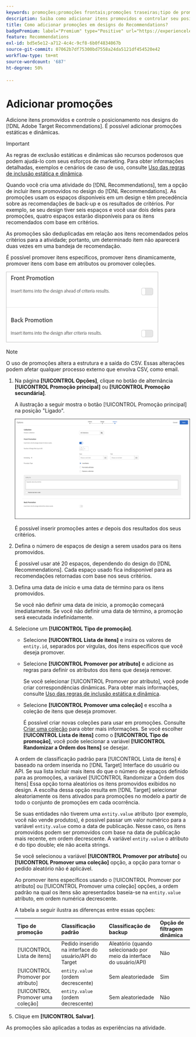 ```yaml
---
keywords: promoções;promoções frontais;promoções traseiras;tipo de promoções;lista de itens;promover por atributo;promover uma coleção
description: Saiba como adicionar itens promovidos e controlar seu posicionamento no Adobe [!DNL Target] designs do Recommendations. É possível adicionar promoções estáticas e dinâmicas.
title: Como adicionar promoções em designs do Recommendations?
badgePremium: label="Premium" type="Positive" url="https://experienceleague.adobe.com/docs/target/using/introduction/intro.html?lang=en#premium newtab=true" tooltip="See what's included in Target Premium."
feature: Recommendations
exl-id: bd5e5e12-a712-4c4c-9cf8-6b0f4834067b
source-git-commit: 07062b7df75300bd7558a24da5121df454520e42
workflow-type: tm+mt
source-wordcount: '687'
ht-degree: 50%

---
```


# Adicionar promoções

Adicione itens promovidos e controle o posicionamento nos designs do [!DNL Adobe Target Recommendations]. É possível adicionar promoções estáticas e dinâmicas.

>[!IMPORTANT]
>
>As regras de exclusão estáticas e dinâmicas são recursos poderosos que podem ajudá-lo com seus esforços de marketing. Para obter informações detalhadas, exemplos e cenários de caso de uso, consulte [Uso das regras de inclusão estática e dinâmica](/help/main/c-recommendations/c-algorithms/use-dynamic-and-static-inclusion-rules.md#concept_4CB5C0FA705D4E449BD0B37B3D987F9F).

Quando você cria uma atividade do [!DNL Recommendations], tem a opção de incluir itens promovidos no design do [!DNL Recommendations]. As promoções usam os espaços disponíveis em um design e têm precedência sobre as recomendações de back-up e os resultados de critérios. Por exemplo, se seu design tiver seis espaços e você usar dois deles para promoções, quatro espaços estarão disponíveis para os itens recomendados com base em critérios.

As promoções são deduplicadas em relação aos itens recomendados pelos critérios para a atividade; portanto, um determinado item não aparecerá duas vezes em uma bandeja de recomendação.

É possível promover itens específicos, promover itens dinamicamente, promover itens com base em atributos ou promover coleções.

![[!UICONTROL Promoção principal] e [!UICONTROL Promoção secundária] opções em [!DNL Target] IU](assets/add_promotion_toggles.png)

>[!NOTE]
>
>O uso de promoções altera a estrutura e a saída do CSV. Essas alterações podem afetar qualquer processo externo que envolva CSV, como email.

1. Na página **[!UICONTROL Opções]**, clique no botão de alternância **[!UICONTROL Promoção principal]** ou **[!UICONTROL Promoção secundária]**.

   A ilustração a seguir mostra o botão [!UICONTROL Promoção principal] na posição &quot;Ligado&quot;.

   ![Adicionar opções de Promoção principal](/help/main/c-recommendations/t-create-recs-activity/assets/add_promotion_front.png)

   É possível inserir promoções antes *e* depois dos resultados dos seus critérios.

1. Defina o número de espaços de design a serem usados para os itens promovidos.

   É possível usar até 20 espaços, dependendo do design do [!DNL Recommendations]. Cada espaço usado fica indisponível para as recomendações retornadas com base nos seus critérios.

1. Defina uma data de início e uma data de término para os itens promovidos.

   Se você não definir uma data de início, a promoção começará imediatamente. Se você não definir uma data de término, a promoção será executada indefinidamente.

1. Selecione um **[!UICONTROL Tipo de promoção]**.

   * Selecione **[!UICONTROL Lista de itens]** e insira os valores de `entity.id`, separados por vírgulas, dos itens específicos que você deseja promover.

   * Selecione **[!UICONTROL Promover por atributo]** e adicione as regras para definir os atributos dos itens que deseja remover.

      Se você selecionar [!UICONTROL Promover por atributo], você pode criar correspondências dinâmicas. Para obter mais informações, consulte [Uso das regras de inclusão estática e dinâmica](/help/main/c-recommendations/c-algorithms/use-dynamic-and-static-inclusion-rules.md#concept_4CB5C0FA705D4E449BD0B37B3D987F9F).

   * Selecione **[!UICONTROL Promover uma coleção]** e escolha a coleção de itens que deseja promover.

      É possível criar novas coleções para usar em promoções. Consulte [Criar uma coleção](/help/main/c-recommendations/c-products/collections.md#task_1256DFF6842141FCAADD9E1428EF7F08) para obter mais informações.
   Se você escolher **[!UICONTROL Lista de itens]** como o **[!UICONTROL Tipo de promoção]**, você pode selecionar a variável **[!UICONTROL Randomizar a Ordem dos Itens]** se desejar.

   A ordem de classificação padrão para [!UICONTROL Lista de itens] é baseado na ordem inserida no [!DNL Target] Interface do usuário ou API. Se sua lista incluir mais itens do que o número de espaços definido para as promoções, a variável [!UICONTROL Randomizar a Ordem dos Itens] Essa opção torna aleatórios os itens promovidos exibidos no design. A escolha dessa opção resulta em [!DNL Target] selecionar aleatoriamente os itens ativados para promoções no modelo a partir de todo o conjunto de promoções em cada ocorrência.

   Se suas entidades não tiverem uma `entity.value` atributo (por exemplo, você não vende produtos), é possível passar um valor numérico para a variável `entity.value` como a data de publicação. Nesse caso, os itens promovidos podem ser promovidos com base na data de publicação mais recente, em ordem decrescente. A variável `entity.value` o atributo é do tipo double; ele não aceita strings.

   Se você selecionou a variável **[!UICONTROL Promover por atributo]** ou **[!UICONTROL Promover uma coleção]** opção, a opção para tornar o pedido aleatório não é aplicável.

   Ao promover itens específicos usando o [!UICONTROL Promover por atributo] ou [!UICONTROL Promover uma coleção] opções, a ordem padrão na qual os itens são apresentados baseia-se na `entity.value` atributo, em ordem numérica decrescente.

   A tabela a seguir ilustra as diferenças entre essas opções:

   | Tipo de promoção | Classificação padrão | Classificação de backup | Opção de filtragem dinâmica |
   | --- | --- | --- | --- |
   | [!UICONTROL Lista de itens] | Pedido inserido na interface do usuário/API do Target | Aleatório (quando selecionado por meio da interface do usuário/API) | Não |
   | [!UICONTROL Promover por atributo] | `entity.value` (ordem decrescente) | Sem aleatoriedade | Sim |
   | [!UICONTROL Promover uma coleção] | `entity.value` (ordem decrescente) | Sem aleatoriedade | Não |

1. Clique em **[!UICONTROL Salvar]**.

As promoções são aplicadas a todas as experiências na atividade.
